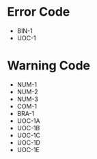 # Error Code
- BIN-1
- UOC-1
# Warning Code
- NUM-1
- NUM-2
- NUM-3
- COM-1
- BRA-1
- UOC-1A
- UOC-1B
- UOC-1C
- UOC-1D
- UOC-1E